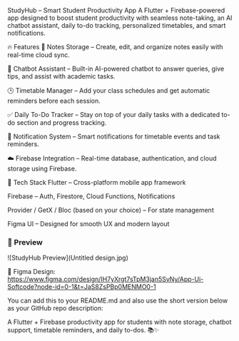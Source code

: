  StudyHub – Smart Student Productivity App
A Flutter + Firebase-powered app designed to boost student productivity with seamless note-taking, an AI chatbot assistant, daily to-do tracking, personalized timetables, and smart notifications.

🔥 Features
📝 Notes Storage – Create, edit, and organize notes easily with real-time cloud sync.

🤖 Chatbot Assistant – Built-in AI-powered chatbot to answer queries, give tips, and assist with academic tasks.

🕒 Timetable Manager – Add your class schedules and get automatic reminders before each session.

✅ Daily To-Do Tracker – Stay on top of your daily tasks with a dedicated to-do section and progress tracking.

🔔 Notification System – Smart notifications for timetable events and task reminders.

☁️ Firebase Integration – Real-time database, authentication, and cloud storage using Firebase.

🚀 Tech Stack
Flutter – Cross-platform mobile app framework

Firebase – Auth, Firestore, Cloud Functions, Notifications

Provider / GetX / Bloc (based on your choice) – For state management

Figma UI – Designed for smooth UX and modern layout

### 📸 Preview

![StudyHub Preview](Untitled design.jpg)

🎨 Figma Design: https://www.figma.com/design/IH7yXrgt7sTpM3jan5SvNy/App-Ui-Softcode?node-id=0-1&t=JaS8ZsPBp0MENMO0-1

You can add this to your README.md and also use the short version below as your GitHub repo description:

A Flutter + Firebase productivity app for students with note storage, chatbot support, timetable reminders, and daily to-dos. 📚✨


